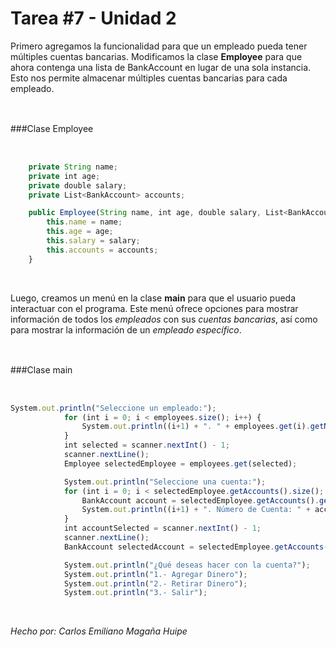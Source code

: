 Tarea #7 - Unidad 2
=============
Primero agregamos la funcionalidad para que un empleado pueda tener múltiples cuentas bancarias. Modificamos la clase **Employee** para que ahora contenga una lista de BankAccount en lugar de una sola instancia. Esto nos permite almacenar múltiples cuentas bancarias para cada empleado.


<br>


###Clase Employee　

<br>

```javascript
    private String name;
    private int age;
    private double salary;
    private List<BankAccount> accounts;

    public Employee(String name, int age, double salary, List<BankAccount> accounts) {
        this.name = name;
        this.age = age;
        this.salary = salary;
        this.accounts = accounts;
    }
```

<br>

Luego, creamos un menú en la clase **main** para que el usuario pueda interactuar con el programa. Este menú ofrece opciones para mostrar información de todos los *empleados* con sus *cuentas bancarias*, así como para mostrar la información de un *empleado específico*.


<br>


###Clase main　

<br>

```javascript
System.out.println("Seleccione un empleado:");
            for (int i = 0; i < employees.size(); i++) {
                System.out.println((i+1) + ". " + employees.get(i).getName());
            }
            int selected = scanner.nextInt() - 1;
            scanner.nextLine(); 
            Employee selectedEmployee = employees.get(selected);

            System.out.println("Seleccione una cuenta:");
            for (int i = 0; i < selectedEmployee.getAccounts().size(); i++) {
                BankAccount account = selectedEmployee.getAccounts().get(i);
                System.out.println((i+1) + ". Número de Cuenta: " + account.getAccountNumber() + ", Tipo de Cuenta: " + account.getAccountType() + ", Saldo: $" + account.getAmount());
            }
            int accountSelected = scanner.nextInt() - 1;
            scanner.nextLine(); 
            BankAccount selectedAccount = selectedEmployee.getAccounts().get(accountSelected);

            System.out.println("¿Qué deseas hacer con la cuenta?");
            System.out.println("1.- Agregar Dinero");
            System.out.println("2.- Retirar Dinero");
            System.out.println("3.- Salir");
```

<br>

*Hecho por: Carlos Emiliano Magaña Huipe*